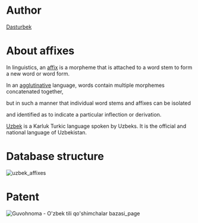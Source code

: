 # Author
[Dasturbek](https://github.com/ddasturbek)

# About affixes
In linguistics, an [affix](https://en.wikipedia.org/wiki/Affix) is a morpheme that is attached to a word stem to form a new word or word form.

In an [agglutinative](https://en.wikipedia.org/wiki/Agglutinative_language) language, words contain multiple morphemes concatenated together,

but in such a manner that individual word stems and affixes can be isolated

and identified as to indicate a particular inflection or derivation.

[Uzbek](https://en.wikipedia.org/wiki/Uzbek_language) is a Karluk Turkic language spoken by Uzbeks. It is the official and national language of Uzbekistan.

# Database structure
![uzbek_affixes](https://github.com/user-attachments/assets/c4264158-f93d-4cc0-bded-d64d20cf3262)

# Patent
![Guvohnoma - O'zbek tili qo'shimchalar bazasi_page](https://github.com/user-attachments/assets/f98974b5-1c21-4b0f-948d-68f27b924a40)
